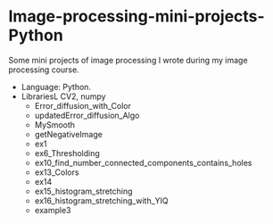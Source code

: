 # Image-processing-mini-projects-Python
Some mini projects of image processing I wrote during my image processing course. 
* Language: Python.
* LibrariesL CV2, numpy
  * Error_diffusion_with_Color
  * updatedError_diffusion_Algo
  * MySmooth
  * getNegativeImage
  * ex1
  * ex6_Thresholding
  * ex10_find_number_connected_components_contains_holes
  * ex13_Colors 
  * ex14
  * ex15_histogram_stretching
  * ex16_histogram_stretching_with_YIQ
  * example3

